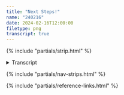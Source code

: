 ```yaml
---
title: "Next Steps!"
name: "240216"
date: 2024-02-16T12:00:00
filetype: png
transcript: true
---
```


{% include "partials/strip.html" %}

<details closed>
<summary>Transcript</summary>

## {{ title }}
<small>*Published on {{ page.date.toDateString() }}*</small>

### Panel One 
**SOMEPLACE, IN THE DAYTIME**  
PIGGINS and a help desk cardboard box setup. It’s labeled ‘Next Steps 5b’ (bits). He stands beside it, orating louldy, his hands cupped by his jaws for amplification.

**PIGGINS ([about Piggins][p]):**  
NEXT STEPS!!  
Get yer next steps!
—Next steps right here!  
Five bits! (is all)

### Panel Two
Seated behind the desk, he continues the sell.

**PIGGINS:**  
Get yer next steps! Next steps-right here! these tips r’ a deal!
Five bits'l set-cha back, sure… But!!  
Reviews r’ in!!

### Panel Three
”Five bits is nuthin’!”
”…What's premium is ta’ve been lost in the woods of life!”  
‘Hindsight-20’ says

### Panel Four
Suddenly standing, turning to the right, and kicking his stool, as if he’s doing what he wants to…

“Do watcha wanna do!”  
”…When you wanna do it… wallow in the paradox of choice, and winnow ’em down to next steps!!!”  
…so sayeth ‘So_it_goes’

### Panel Five
Standing now to the right of the box-desk, he is again calm, back on the sell.

“Like a shave & a haircut, buddy, it’s five bits!”  
—‘crazy_insane_got_no_brains’  
…  
Get ur Next Steps Here!!

</details>

{% include "partials/nav-strips.html" %}

{% include "partials/reference-links.html" %}